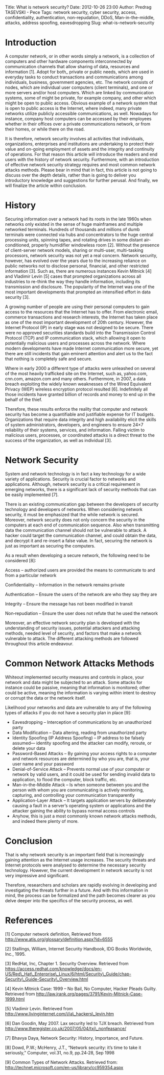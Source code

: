 Title: What is network security?
Date: 2012-10-26 23:00
Author: Predrag TASEVSKI - Pece
Tags: network security, cyber security, access, confidentiality, authentication, non-repudation, DDoS, Man-in-the-middle, attacks, address spoofing, eavesdropping
Slug: what-is-network-security

Introduction
============

</p>

A computer network, or in other words simply a network, is a collection
of computers and other hardware components interconnected by
communication channels that allow sharing of data, resources and
information [1]. Adopt for both\_ private or public needs, which are
used in everyday tasks to conduct transactions and communications among
individuals, business, government agencies, etc. The network consists of
nodes, which are individual user computers (client terminals), and one
or more servers and/or host computers. Which are linked by communication
systems, some of might be private, for example company, and other which
might be open to public access. Obvious example of a network system that
is open to public access is the Internet, where indeed, many private
networks utilize publicly accessible communications, as well. Nowadays
for instance, company host computers can be accessed by their employees
whether in their offices over a private communications network, or from
their homes, or while there on the road.

</p>

It is therefore, network security involves all activities that
individuals, organizations, enterprises and institutions are undertaking
to protect their value and on-going employment of assets and the
integrity and continuity of operations. For that reason this article
will introduce the readers and end users with the history of network
security. Furthermore, with an introduction of effective network
security strategy requires and most common network attacks methods.
Please bear in mind that in fact, this article is not going to discuss
over the depth details, rather than is going to deliver you introductory
knowledge and suggestions for further perusal. And finally, we will
finalize the article within conclusion.

</p>

History
=======

</p>

Securing information over a network had its roots in the late 1960s when
networks only existed in the sense of huge mainframes and multiple
networked terminals. Hundreds of thousands and millions of dumb
terminals were connected via hubs and concentrators to the huge central
processing units, spinning tapes, and rotating drives in some distant
air-conditioned, properly humidifier windowless room [2]. Without the
presence of client-server network models, sharing or multi-user,
multi-tasking processors, network security was not yet a real concern.
Network security, however, has evolved over the years due to the
increasing reliance on public networks not to disclose personal,
financial, and other restricted information [3]. Such as, there are
numerous instances Kevin Mitnick [4] and Vladimir Levin [5] cases that
prompted organizations across all industries to re-think the way they
handle information, including its transmission and disclosure. The
popularity of the Internet was one of the most important developments
that prompted an intensified effort in data security [3].

</p>

A growing number of people are using their personal computers to gain
access to the resources that the Internet has to offer. From electronic
email, commerce transactions and research interests, the Internet has
taken place as one of the most important development of 20th century.
However, the Internet Protocol (IP) in early stage was not designed to
be secure. There were no approved securities standards build into the
Transmission Control Protocol (TCP) and IP communication stack, which
allowing it open to potentially malicious users and processes across the
network. Where modern developments have made Internet communication more
secure, yet there are still incidents that gain eminent attention and
alert us to the fact that nothing is completely safe and secure.

</p>

Where in early 2000 a different type of attacks were unleashed on
several of the most heavily trafficked site on the Internet, such as,
yahoo.com, cnn.com, amazon.com and many others. Furthermore, in 2007, a
data breach exploiting the widely known weaknesses of the Wired
Equivalent Privacy (WEP) wireless encryption protocol resulted [6].
Indefinitely all those incidents have granted billion of records and
money to end up in the behalf of the thief.

</p>

Therefore, these results enforce the reality that computer and network
security has become a quantifiable and justifiable expense for IT
budgets. Organizations that require data integrity and high availability
elicit the skills of system administrators, developers, and engineers to
ensure 24×7 reliability of their systems, services, and information.
Falling victim to malicious users, processes, or coordinated attacks is
a direct threat to the success of the organization, as well as
individual [3].

</p>

Network Security
================

</p>

System and network technology is in fact a key technology for a wide
variety of applications. Security is crucial factor to networks and
applications. Although, network security is a critical requirement in
emerging networks, there is a significant lack of security methods that
can be easily implemented [7].

</p>

There is an existing communication gap between the developers of
security technology and developers of networks. When considering network
security, it must be emphasized that the while network is secured.
Moreover, network security does not only concern the security in the
computers at each end of communication sequence. Also when transmitting
data the communication channel should not be vulnerable to attack. A
hacker could target the communication channel, and could obtain the
data, and decrypt it and re-insert a false value. In fact, securing the
network is just as important as securing the computers.

</p>

As a result when developing a secure network, the following need to be
considered [8]:

</p>

Access – authorized users are provided the means to communicate to and
from a particular network

Confidentiality – Information in the network remains private

Authentication – Ensure the users of the network are who they say they
are

Integrity – Ensure the message has not been modified in transit

Non‐repudiation – Ensure the user does not refute that he used the
network

Moreover, an effective network security plan is developed with the
understanding of security issues, potential attackers and attacking
methods, needed level of security, and factors that make a network
vulnerable to attack. The different attacking methods are followed
throughout this article endeavour.

</p>

Common Network Attacks Methods
==============================

</p>

Whiteout implemented security measures and controls in place, your
network and data might be subjected to an attack. Some attacks for
instance could be passive, meaning that information is monitored; other
could be active, meaning the information is varying within intent to
destroy or corrupt the data or the network itself.

</p>

Likelihood your networks and data are vulnerable to any of the following
types of attacks if you do not have a security plan in place [9]:

</p>

-   Eavesdropping – Interception of communications by an unauthorized
    party
-   Data Modification – Data altering, reading from unauthorized party
-   Identity Spoofing (IP Address Spoofing) – IP address to be falsely
    assumed— identity spoofing and the attacker can modify, reroute, or
    delete your data
-   Password-Based Attacks – By gaining your access rights to a computer
    and network resources are determined by who you are, that is, your
    user name and your password
-   Denial-of-Service Attack – Prevents normal use of your computer or
    network by valid users, and it could be used for sending invalid
    data to application, to flood the computer, block traffic, etc.
-   Man-in-the-Middle Attack – Is when someone between you and the
    person with whom you are communicating is actively monitoring,
    capturing, and controlling your communication transparently
-   Application-Layer Attack – It targets application servers by
    deliberately causing a fault in a server’s operating system or
    applications and the attacker gaining the ability to bypass normal
    access controls
-   Anyhow, this is just a most commonly known network attacks methods,
    and indeed there plenty of more.

</p>

Conclusion
==========

</p>

That is why network security is an important field that is increasingly
gaining attention as the Internet usage increases. The security threats
and Internet protocols were analysed to determine the necessary security
technology. However, the current development in network security is not
very impressive and significant.

</p>

Therefore, researchers and scholars are rapidly evolving in developing
and investigating the threats further in a future. And with this
information in mind, the process can be formalized and the path becomes
clearer as you delve deeper into the specifics of the security process,
as well.

</p>

References
==========

</p>

[1] Computer network definition, Retrieved from
http://www.atis.org/glossary/definition.aspx?id=6555

</p>

[2] Stallings, William, Internet Security Handbook, IDG Books Worldwide,
Inc., 1995.

</p>

[3] RedHat, Inc, Chapter 1. Security Overview. Retrieved from
https://access.redhat.com/knowledge/docs/en-US/Red\_Hat\_Enterprise\_Linux/6/html/Security\_Guide/chap-Security\_Guide-Security\_Overview.html

</p>

[4] Kevin Mitnick Case: 1999 – No Bail, No Computer, Hacker Pleads
Guilty. Retrieved from
http://law.jrank.org/pages/3791/Kevin-Mitnick-Case-1999.html

</p>

[5] Vladimir Levin. Retrieved from
http://www.livinginternet.com/i/ia\_hackers\_levin.htm

</p>

[6] Dan Goodin, May 2007. Lax security led to TJX breach. Retrieved from
http://www.theregister.co.uk/2007/05/04/txj\_nonfeasance/

</p>

[7] Bhavya Daya, Network Security: History, Importance, and Future.

</p>

[8] Dowd, P.W.; McHenry, J.T., “Network security: it’s time to take it
seriously,” Computer, vol.31, no.9, pp.24‐28, Sep 1998

</p>

[9] Common Types of Network Attacks. Retrieved from:
http://technet.microsoft.com/en-us/library/cc959354.aspx

</p>

